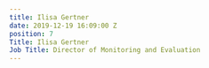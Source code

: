 ```yaml
---
title: Ilisa Gertner
date: 2019-12-19 16:09:00 Z
position: 7
Title: Ilisa Gertner
Job Title: Director of Monitoring and Evaluation
---
```


